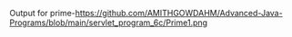 Output for prime-https://github.com/AMITHGOWDAHM/Advanced-Java-Programs/blob/main/servlet_program_6c/Prime1.png
